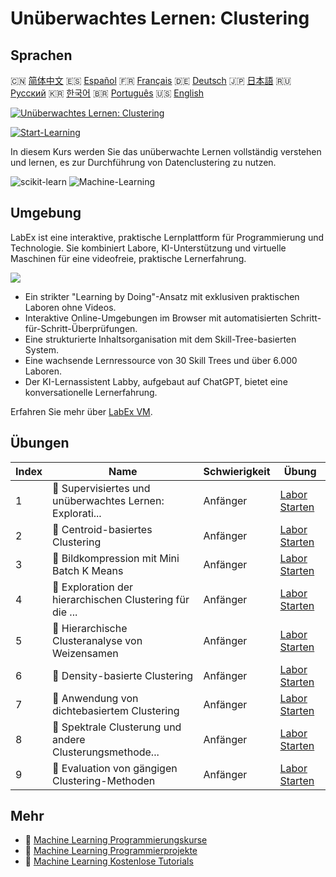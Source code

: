 # Unüberwachtes Lernen: Clustering

## Sprachen

🇨🇳 [简体中文](README_zh.md) 🇪🇸 [Español](README_es.md) 🇫🇷 [Français](README_fr.md) 🇩🇪 [Deutsch](README_de.md) 🇯🇵 [日本語](README_ja.md) 🇷🇺 [Русский](README_ru.md) 🇰🇷 [한국어](README_ko.md) 🇧🇷 [Português](README_pt.md) 🇺🇸 [English](README.md) 

[![Unüberwachtes Lernen: Clustering](https://cover-creator.labex.io/unsupervised-learning-clustering.png?lang=de)](https://labex.io/de/courses/unsupervised-learning-clustering)

[![Start-Learning](https://img.shields.io/badge/Start-Learning-whitesmoke?style=for-the-badge)](https://labex.io/de/courses/unsupervised-learning-clustering)

In diesem Kurs werden Sie das unüberwachte Lernen vollständig verstehen und lernen, es zur Durchführung von Datenclustering zu nutzen.

![scikit-learn](https://img.shields.io/badge/scikit-learn-whitesmoke?style=for-the-badge&logo=scikit-learn)
![Machine-Learning](https://img.shields.io/badge/Machine-Learning-whitesmoke?style=for-the-badge&logo=machine-learning)


## Umgebung

LabEx ist eine interaktive, praktische Lernplattform für Programmierung und Technologie. Sie kombiniert Labore, KI-Unterstützung und virtuelle Maschinen für eine videofreie, praktische Lernerfahrung.

![](https://tutorial-screenshot.getvm.io/images/vm-1725247253.png)

- Ein strikter "Learning by Doing"-Ansatz mit exklusiven praktischen Laboren ohne Videos.
- Interaktive Online-Umgebungen im Browser mit automatisierten Schritt-für-Schritt-Überprüfungen.
- Eine strukturierte Inhaltsorganisation mit dem Skill-Tree-basierten System.
- Eine wachsende Lernressource von 30 Skill Trees und über 6.000 Laboren.
- Der KI-Lernassistent Labby, aufgebaut auf ChatGPT, bietet eine konversationelle Lernerfahrung.

Erfahren Sie mehr über [LabEx VM](https://support.labex.io/using-labex/virtual-machine).

## Übungen

|   Index | Name                                                     | Schwierigkeit   | Übung                                                                                                                            |
|---------|----------------------------------------------------------|-----------------|----------------------------------------------------------------------------------------------------------------------------------|
|       1 | 📖 Supervisiertes und unüberwachtes Lernen: Explorati... | Anfänger        | <a target='_blank' href='https://labex.io/de/labs/ml-supervised-and-unsupervised-learning-exploration-20815'>Labor Starten</a>   |
|       2 | 📖 Centroid-basiertes Clustering                         | Anfänger        | <a target='_blank' href='https://labex.io/de/labs/ml-centroid-based-clustering-20754'>Labor Starten</a>                          |
|       3 | 📖 Bildkompression mit Mini Batch K Means                | Anfänger        | <a target='_blank' href='https://labex.io/de/labs/ml-image-compression-using-mini-batch-k-means-20783'>Labor Starten</a>         |
|       4 | 📖 Exploration der hierarchischen Clustering für die ... | Anfänger        | <a target='_blank' href='https://labex.io/de/labs/ml-hierarchical-clustering-exploration-for-clustering-20782'>Labor Starten</a> |
|       5 | 📖 Hierarchische Clusteranalyse von Weizensamen          | Anfänger        | <a target='_blank' href='https://labex.io/de/labs/ml-hierarchical-clustering-of-wheat-seeds-20779'>Labor Starten</a>             |
|       6 | 📖 Density-basierte Clustering                           | Anfänger        | <a target='_blank' href='https://labex.io/de/labs/ml-density-based-clustering-20770'>Labor Starten</a>                           |
|       7 | 📖 Anwendung von dichtebasiertem Clustering              | Anfänger        | <a target='_blank' href='https://labex.io/de/labs/ml-density-based-clustering-application-20820'>Labor Starten</a>               |
|       8 | 📖 Spektrale Clusterung und andere Clusterungsmethode... | Anfänger        | <a target='_blank' href='https://labex.io/de/labs/ml-spectral-clustering-and-other-clustering-methods-20811'>Labor Starten</a>   |
|       9 | 📖 Evaluation von gängigen Clustering-Methoden           | Anfänger        | <a target='_blank' href='https://labex.io/de/labs/ml-evaluation-of-common-clustering-methods-20774'>Labor Starten</a>            |

## Mehr

- 🔗 [Machine Learning Programmierungskurse](https://github.com/labex-labs/awesome-programming-courses)
- 🔗 [Machine Learning Programmierprojekte](https://github.com/labex-labs/awesome-programming-projects)
- 🔗 [Machine Learning Kostenlose Tutorials](https://github.com/labex-labs/ml-free-tutorials)

